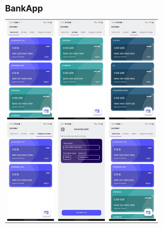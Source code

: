 # BankApp


<table>
  <tr>
    <td><img src ="screenshots/screenshot_1.jpg" width = "500"/>
    <td><img src ="screenshots/screenshot_2.jpg" width = "500"/>
    <td><img src ="screenshots/screenshot_3.jpg" width = "500"/>
  </tr>
  <tr>
    <td><img src ="screenshots/screenshot_4.jpg" width = "500"/>
    <td><img src ="screenshots/screenshot_5.jpg" width = "500"/>
    <td><img src ="screenshots/screenshot_1.jpg" width = "500"/>
  </tr>
 </table>
